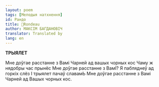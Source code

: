 ```yaml
---
layout: poem
tags: [Мелодыя натхнення]
id: Рандо
title: 🚧Rondeau
author: МАКСІМ БАГДАНОВІЧ
translator: Translated by 
lang: en
---
```



 
**ТРЫЯЛЕТ**

Мне доўгае расстанне з Вамі Чарней ад вашых чорных кос Чаму ж нядобры час прынёс Мне доўгае расстанне з ВамІ? Я пабляднеў ад горкіх слёз I трыялет пачаў славамЬ Мне доўгае расстанне з Вамі Чарней ад Вашых чорных кос.
